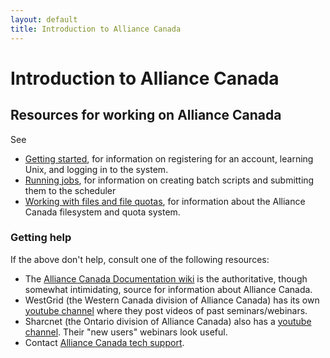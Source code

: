 ```yaml
---
layout: default
title: Introduction to Alliance Canada
---
```

# Introduction to Alliance Canada

## Resources for working on Alliance Canada

See
* [Getting started](computecan_gettingstarted.md), for information on registering for an account, learning Unix, and logging in to the system.
* [Running jobs](computecan_runningjobs.md), for information on creating batch scripts and submitting them to the scheduler
* [Working with files and file quotas](computecan_filesquotas.md), for information about the Alliance Canada filesystem and quota system.

### Getting help

If the above don't help, consult one of the following resources:
* The [Alliance Canada Documentation wiki](https://docs.alliancecan.ca/wiki/Technical_documentation) is the authoritative, though somewhat intimidating, source for information about Alliance Canada.
* WestGrid (the Western Canada division of Alliance Canada) has its own [youtube channel](https://www.youtube.com/user/WGSeminarSeries) where they post videos of past seminars/webinars.
* Sharcnet (the Ontario division of Alliance Canada) also has a [youtube channel](https://www.youtube.com/channel/UCCRmb5_GMWT2hSlALHlwIMg). Their "new users" webinars look useful.
* Contact [Alliance Canada tech support](https://www.alliancecan.ca/en/contact-us).

